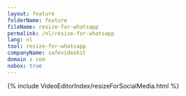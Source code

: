 ```yaml
---
layout: feature
folderName: feature
fileName: resize-for-whatsapp
permalink: /nl/resize-for-whatsapp
lang: nl
tool: resize-for-whatsapp
companyName: safevideokit
domain : com
nobox: true
---
```


{% include VideoEditorIndex/resizeForSocialMedia.html %}

   